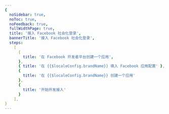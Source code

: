 ```yaml
---
{
  noSidebar: true,
  noToc: true,
  noFeedback: true,
  fullWidthPage: true,
  title: '接入 Facebook 社会化登录',
  bannerTitle: '接入 Facebook 社会化登录',
  steps:
    [
      {
        title: '在 Facebook 开发者平台创建一个应用',
      },
      { title: '在 {{$localeConfig.brandName}} 填入 Facebook 应用配置' },
      {
        title: '在 {{$localeConfig.brandName}} 创建一个应用'
      },
      {
        title: '开始开发接入'
      }
    ],
}
---
```


<IntegrationDetail backLink="/guides/connections/social"/>
